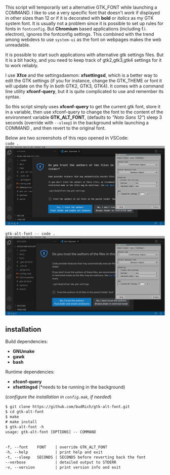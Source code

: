 This script will temporarily set a alternative
GTK_FONT while launching a COMMAND. I like to use
a very specific font that doesn't *work* if
displayed in other sizes than 12 or if it is
decorated with **bold** or *italics* as my GTK
system font. It is usually not a problem since it
is possible to set up rules for fonts in
`fontconfig`. But **Chromium** based
applications (including f.i. electron), ignores
the fontconfig settings. This combined with the
trend among webdevs to use `system-ui` as the font
on webpages makes the web unreadable.  

It is possible to start such applications with
alternative gtk settings files. But it is a bit
hacky, and you need to keep track of
gtk2,gtk3,gtk4 settings for it to work
reliably. 

I use **Xfce** and the
settingsdaemon: **xfsettingsd**, which is a
better way to edit the GTK settings (if you for
instance, change the GTK_THEME or font it will
update on the fly in both GTK2, GTK3, GTK4). It comes
with a command line utility **xfconf-query**, but it
is quite complicated to use and remember its syntax.

So this script simply uses **xfconf-query** to get
the current gtk font, store it in a variable,
then use xfconf-query to change the font to the
content of the environment
variable **GTK_ALT_FONT**, (defaults to *"Noto Sans 12"*)
sleep 3 seconds (override with `--sleep`) in the background
while launching a COMMAND , and then revert to the original
font.

Below are two screenshots of this repo opened in VSCode:  
`code .`  
![code-default](docs/readme/img/code-default.png)  

`gtk-alt-font -- code .`  
![code-fixed](docs/readme/img/code-fixed.png)  

## installation

Build dependencies:  
- **GNUmake**
- **gawk**
- **bash**

Runtime dependencies:  
- **xfconf-query**
- **xfsettingsd** (*needs to be running in the background)

(*configure the installation in `config.mak`, if needed*)

```
$ git clone https://github.com/budRich/gtk-alt-font.git
$ cd gtk-alt-font
$ make
# make install
$ gtk-alt-font -h
usage: gtk-alt-font [OPTIONS] -- COMMAND


-f, --font    FONT    | override GTK_ALT_FONT
-h, --help            | print help and exit  
-t, --sleep   SECONDS | SECONDS before reverting back the font
--verbose             | detailed output to STDERR 
-v, --version         | print version info and exit  
```  
